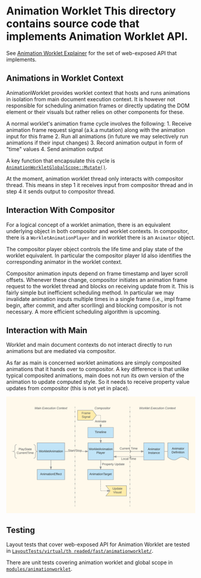 # Animation Worklet This directory contains source code that implements Animation Worklet API.

See [Animation Worklet Explainer](https://github.com/WICG/animation-worklet/blob/gh-pages/README.md)
for the set of web-exposed API that implements.


## Animations in Worklet Context

AnimationWorklet provides worklet context that hosts and runs animations in isolation from main
document execution context. It is however not responsible for scheduling animation frames or
directly updating the DOM element or their visuals but rather relies on other components for these.

A normal worklet's animation frame cycle involves the following:  1. Receive animation frame request
signal (a.k.a mutation) along with the animation input for this frame  2. Run all animations (in
future we may selectively run animations if their input changes)  3. Record animation output in form
of "time" values  4. Send animation output

A key function that encapsulate this cycle is [`AnimationWorkletGlobalScope::Mutate()`](./AnimationWorkletGlobalScope.cpp).


At the moment, animation worklet thread only interacts with compositor thread. This means in step 1
it receives input from compositor thread and in step 4 it sends output to compositor thread.

## Interaction With Compositor

For a logical concept of a worklet animation, there is an equivalent underlying object in both
compositor and worklet contexts. In compositor, there is a `WorkletAnimationPlayer` and in worklet
there is an `Animator` object.


The compositor player object controls the life time and play state of the worklet equivalent. In
particular the compositor player Id also identifies the corresponding animator in the worklet
context.


Compositor animation inputs depend on frame timestamp and layer scroll offsets. Whenever these
change, compositor initiates an animation frame request to the worklet thread and blocks on
receiving update from it. This is fairly simple but inefficient scheduling method. In particular we
may invalidate animation inputs multiple times in a single frame (i.e., impl frame begin, after
commit, and after scorlling) and blocking compositor is not necessary. A more efficient scheduling
algorithm is upcoming.


## Interaction with Main

Worklet and main document contexts do not interact directly to run animations but are mediated via
compositor.

As far as main is concerned worklet animations are simply composited animations that it hands over
to compositor. A key difference is that unlike typical composited animations, main does not run its
own version of the animation to update computed style. So it needs to receive property value
updates from compositor (this is not yet in place).



![Animation Data Flow](./doc/animation-data-flow.png "Animation Data Flow")


## Testing

Layout tests that cover web-exposed API for Animation Worklet are tested in [`LayoutTests/virtual/th
readed/fast/animationworklet/`](../../../LayoutTests/virtual/threaded/fast/animationworklet/).

There are unit tests covering animation worklet and global scope in [`modules/animationworklet`](.).
